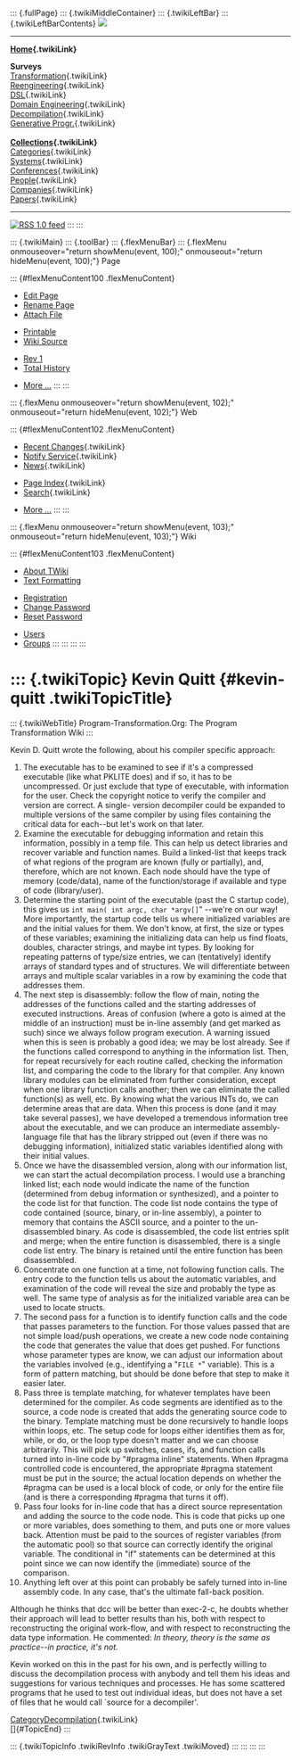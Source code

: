 ::: {.fullPage}
::: {.twikiMiddleContainer}
::: {.twikiLeftBar}
::: {.twikiLeftBarContents}
![](../pub/transformation.gif)

------------------------------------------------------------------------

**[Home](WebHome){.twikiLink}**

**Surveys**\
[Transformation](ProgramTransformation){.twikiLink}\
[Reengineering](ReengineeringWiki){.twikiLink}\
[DSL](DomainSpecificLanguages){.twikiLink}\
[Domain Engineering](DomainEngineering){.twikiLink}\
[Decompilation](DeCompilation){.twikiLink}\
[Generative Progr.](GenerativeProgrammingWiki){.twikiLink}\
\
**[Collections](CategoryCollection){.twikiLink}**\
[Categories](CategoryCategory){.twikiLink}\
[Systems](TransformationSystems){.twikiLink}\
[Conferences](TransformationConferences){.twikiLink}\
[People](TransformationPeople){.twikiLink}\
[Companies](TransformationCompanies){.twikiLink}\
[Papers](CategoryPaper){.twikiLink}

------------------------------------------------------------------------

[![](../pub/rss.gif "RSS 1.0 feed")](WebRss@skin=rss)
:::
:::

::: {.twikiMain}
::: {.toolBar}
::: {.flexMenuBar}
::: {.flexMenu onmouseover="return showMenu(event, 100);" onmouseout="return hideMenu(event, 100);"}
Page

::: {#flexMenuContent100 .flexMenuContent}
-   [Edit
    Page](http://www.program-transformation.org/edit/Transform/KevinQuitt?t=1536826510)
-   [Rename
    Page](http://www.program-transformation.org/rename/Transform/KevinQuitt)
-   [Attach
    File](http://www.program-transformation.org/attach/Transform/KevinQuitt)

<!-- -->

-   [Printable](http://www.program-transformation.org/view/Transform/KevinQuitt?skin=print.pattern)
-   [Wiki
    Source](http://www.program-transformation.org/view/Transform/KevinQuitt?skin=text&raw=on&contenttype=text/plain)

<!-- -->

-   [Rev
    1](http://www.program-transformation.org/view/Transform/KevinQuitt?rev=1.1)
-   [Total
    History](http://www.program-transformation.org/rdiff/Transform/KevinQuitt)

<!-- -->

-   [More
    \...](http://www.program-transformation.org/oops/Transform/KevinQuitt?template=oopsmore&param1=1.1&param2=1.1)
:::
:::

::: {.flexMenu onmouseover="return showMenu(event, 102);" onmouseout="return hideMenu(event, 102);"}
Web

::: {#flexMenuContent102 .flexMenuContent}
-   [Recent Changes](WebChanges){.twikiLink}
-   [Notify Service](WebNotify){.twikiLink}
-   [News](WebNews){.twikiLink}

<!-- -->

-   [Page Index](WebIndex){.twikiLink}
-   [Search](WebSearch){.twikiLink}

<!-- -->

-   [More
    \...](http://www.program-transformation.org/oops/Transform/KevinQuitt?template=oopsmore&param1=1.1&param2=1.1)
:::
:::

::: {.flexMenu onmouseover="return showMenu(event, 103);" onmouseout="return hideMenu(event, 103);"}
Wiki

::: {#flexMenuContent103 .flexMenuContent}
-   [About
    TWiki](http://www.program-transformation.org/view/TWiki/WebHome)
-   [Text
    Formatting](http://www.program-transformation.org/view/TWiki/TextFormattingRules)

<!-- -->

-   [Registration](http://www.program-transformation.org/view/TWiki/TWikiRegistration)
-   [Change
    Password](http://www.program-transformation.org/view/TWiki/ChangePassword)
-   [Reset
    Password](http://www.program-transformation.org/view/TWiki/ResetPassword)

<!-- -->

-   [Users](http://www.program-transformation.org/view/Main/TWikiUsers)
-   [Groups](http://www.program-transformation.org/view/Main/TWikiGroups)
:::
:::
:::
:::

::: {.twikiTopic}
Kevin Quitt {#kevin-quitt .twikiTopicTitle}
===========

::: {.twikiWebTitle}
Program-Transformation.Org: The Program Transformation Wiki
:::

Kevin D. Quitt wrote the following, about his compiler specific
approach:

1.  The executable has to be examined to see if it\'s a compressed
    executable (like what PKLITE does) and if so, it has to be
    uncompressed. Or just exclude that type of executable, with
    information for the user. Check the copyright notice to verify the
    compiler and version are correct. A single- version decompiler could
    be expanded to multiple versions of the same compiler by using files
    containing the critical data for each\--but let\'s work on that
    later.
2.  Examine the executable for debugging information and retain this
    information, possibly in a temp file. This can help us detect
    libraries and recover variable and function names. Build a
    linked-list that keeps track of what regions of the program are
    known (fully or partially), and, therefore, which are not known.
    Each node should have the type of memory (code/data), name of the
    function/storage if available and type of code (library/user).
3.  Determine the starting point of the executable (past the C startup
    code), this gives us `int main( int argc, char *argv[]`\" \--we\'re
    on our way! More importantly, the startup code tells us where
    initialized variables are and the initial values for them. We don\'t
    know, at first, the size or types of these variables; examining the
    initializing data can help us find floats, doubles, character
    strings, and maybe int types. By looking for repeating patterns of
    type/size entries, we can (tentatively) identify arrays of standard
    types and of structures. We will differentiate between arrays and
    multiple scalar variables in a row by examining the code that
    addresses them.
4.  The next step is disassembly: follow the flow of main, noting the
    addresses of the functions called and the starting addresses of
    executed instructions. Areas of confusion (where a goto is aimed at
    the middle of an instruction) must be in-line assembly (and get
    marked as such) since we always follow program execution. A warning
    issued when this is seen is probably a good idea; we may be lost
    already. See if the functions called correspond to anything in the
    information list. Then, for repeat recursively for each routine
    called, checking the information list, and comparing the code to the
    library for that compiler. Any known library modules can be
    eliminated from further consideration, except when one library
    function calls another; then we can eliminate the called function(s)
    as well, etc. By knowing what the various INTs do, we can determine
    areas that are data. When this process is done (and it may take
    several passes), we have developed a tremendous information tree
    about the executable, and we can produce an intermediate
    assembly-language file that has the library stripped out (even if
    there was no debugging information), initialized static variables
    identified along with their initial values.
5.  Once we have the disassembled version, along with our information
    list, we can start the actual decompilation process. I would use a
    branching linked list; each node would indicate the name of the
    function (determined from debug information or synthesized), and a
    pointer to the code list for that function. The code list node
    contains the type of code contained (source, binary, or in-line
    assembly), a pointer to memory that contains the ASCII source, and a
    pointer to the un-disassembled binary. As code is disassembled, the
    code list entries split and merge; when the entire function is
    disassembled, there is a single code list entry. The binary is
    retained until the entire function has been disassembled.
6.  Concentrate on one function at a time, not following function calls.
    The entry code to the function tells us about the automatic
    variables, and examination of the code will reveal the size and
    probably the type as well. The same type of analysis as for the
    initialized variable area can be used to locate structs.
7.  The second pass for a function is to identify function calls and the
    code that passes parameters to the function. For those values passed
    that are not simple load/push operations, we create a new code node
    containing the code that generates the value that does get pushed.
    For functions whose parameter types are know, we can adjust our
    information about the variables involved (e.g., identifying a
    \"`FILE *`\" variable). This is a form of pattern matching, but
    should be done before that step to make it easier later.
8.  Pass three is template matching, for whatever templates have been
    determined for the compiler. As code segments are identified as to
    the source, a code node is created that adds the generating source
    code to the binary. Template matching must be done recursively to
    handle loops within loops, etc. The setup code for loops either
    identifies them as for, while, or do, or the loop type doesn\'t
    matter and we can choose arbitrarily. This will pick up switches,
    cases, ifs, and function calls turned into in-line code by
    \"\#pragma inline\" statements. When \#pragma controlled code is
    encountered, the appropriate \#pragma statement must be put in the
    source; the actual location depends on whether the \#pragma can be
    used is a local block of code, or only for the entire file (and is
    there a corresponding \#pragma that turns it off).
9.  Pass four looks for in-line code that has a direct source
    representation and adding the source to the code node. This is code
    that picks up one or more variables, does something to them, and
    puts one or more values back. Attention must be paid to the sources
    of register variables (from the automatic pool) so that source can
    correctly identify the original variable. The conditional in \"if\"
    statements can be determined at this point since we can now identify
    the (immediate) source of the comparison.
10. Anything left over at this point can probably be safely turned into
    in-line assembly code. In any case, that\'s the ultimate fall-back
    position.

Although he thinks that dcc will be better than exec-2-c, he doubts
whether their approach will lead to better results than his, both with
respect to reconstructing the original work-flow, and with respect to
reconstructing the data type information. He commented: *In theory,
theory is the same as practice\--in practice, it\'s not.*

Kevin worked on this in the past for his own, and is perfectly willing
to discuss the decompilation process with anybody and tell them his
ideas and suggestions for various techniques and processes. He has some
scattered programs that he used to test out individual ideas, but does
not have a set of files that he would call \`source for a decompiler\'.

[CategoryDecompilation](CategoryDecompilation){.twikiLink}\
[]{#TopicEnd}
:::

::: {.twikiTopicInfo .twikiRevInfo .twikiGrayText .twikiMoved}
:::
:::
:::
:::

